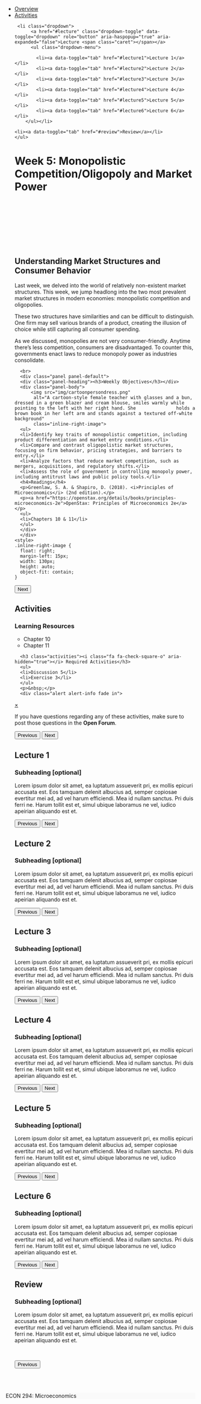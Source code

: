 <html lang="en">
<!--TABBED MODULE TEMPLATE-->
<!--LAST EDITED 2/17/2017-->

<head>
<meta charset="utf-8">
<title>Week 5 Instructional Materials</title>
<meta name="viewport" content="width=device-width, initial-scale=1.0">

<!--Bootstrap CSS, FontAwesome CSS (http://fontawesome.io/icons/) tabbedmodule CSS-->
<link rel="stylesheet" href="https://maxcdn.bootstrapcdn.com/bootstrap/3.4.1/css/bootstrap.min.css">
<link href="https://maxcdn.bootstrapcdn.com/font-awesome/4.7.0/css/font-awesome.min.css" rel="stylesheet" integrity="sha384-wvfXpqpZZVQGK6TAh5PVlGOfQNHSoD2xbE+QkPxCAFlNEevoEH3Sl0sibVcOQVnN" crossorigin="anonymous">
<link href="css/slickQuiz.css" media="screen" rel="stylesheet" type="text/css">
<link rel="stylesheet" type="text/css" href="css/tabbedmodule.css">
<link rel="stylesheet" type="text/css" href="css/colors.css">
<link rel="stylesheet" type="text/css" href="css/custom.css">
<!--JQuery.min.js, Bootstrap.min.js, tabbedmodule.js, slickQuiz-config.js, etc.-->
<script src="https://ajax.googleapis.com/ajax/libs/jquery/2.2.4/jquery.min.js"></script>
<script src="https://maxcdn.bootstrapcdn.com/bootstrap/3.4.1/js/bootstrap.min.js"></script>
<script src="js/tabbedmodule.js"></script>
<script src="js/slickQuiz-config-1.js"></script>
<script src="js/slickQuiz.js"></script>
 <style>
.banner {
  width: 100%;
  height: 120px; 
  background-image: url('img/jpeg.jpg');
  background-size: cover;
  background-position: center;
  background-repeat: no-repeat;
  margin-bottom: 20px; 
}
  </style>	
</head>

<body id="top">
<br>
<div class="container" style="padding-bottom:50px; padding-top:20px">

<!--navigation tabs-->
  <ul class="nav nav-tabs" id="mytabs">
    <li class="active"><a data-toggle="tab" href="#overview">Overview</a></li>
    <li><a data-toggle="tab" href="#activities">Activities</a></li>

<!--begin dropdown lecture menu-->
     <li class="dropdown">
          <a href="#lecture" class="dropdown-toggle" data-toggle="dropdown" role="button" aria-haspopup="true" aria-expanded="false">Lecture <span class="caret"></span></a>
          <ul class="dropdown-menu">
<!--Delete from 'begin dropdown lecture menu' to here to convert to normal tabs. -->
<!--Add or delete lecture links as needed.-->
<!--Ensure final lecture's 'next' button has the id "toreview".-->
<!--Ensure the button from review back to lecture points to the right lecture using button ids (see tabbedmodule.css for reference)-->
            <li><a data-toggle="tab" href="#lecture1">Lecture 1</a></li>
            <li><a data-toggle="tab" href="#lecture2">Lecture 2</a></li>
            <li><a data-toggle="tab" href="#lecture3">Lecture 3</a></li>
            <li><a data-toggle="tab" href="#lecture4">Lecture 4</a></li>
            <li><a data-toggle="tab" href="#lecture5">Lecture 5</a></li>
            <li><a data-toggle="tab" href="#lecture6">Lecture 6</a></li>
    	</ul></li>
<!--end dropdown lecture menu-->        
    <li><a data-toggle="tab" href="#review">Review</a></li>
	</ul>
<!--end navigation tabs-->

<!--begin page content-->
<div class="tab-content" style="margin-top:15px">

<!--BEGIN OVERVIEW-->
<div id="overview" class="tab-pane fade in active">
      <h1>Week 5: Monopolistic Competition/Oligopoly and Market Power</h1>
	  <div class="banner"></div>
      <h2>Understanding Market Structures and Consumer Behavior</h2>
      <p>Last week, we delved into the world of relatively non-existent market structures. This week, we jump headlong into the two most prevalent market structures in modern economies: 	    monopolistic competition and oligopolies.</p>
 	  <p>These two structures have similarities and can be difficult to distinguish. One firm may sell various brands of a product, creating the illusion of choice while still capturing all   consumer spending.</p>
 	  <p>As we discussed, monopolies are not very consumer-friendly. Anytime there’s less competition, consumers are disadvantaged. To counter this, governments enact laws to reduce           monopoly power as industries consolidate.</p>

      <br>
      <div class="panel panel-default">
      <div class="panel-heading"><h3>Weekly Objectives</h3></div>
      <div class="panel-body">
		  <img src="img/cartoonpersondress.png"
           alt="A cartoon-style female teacher with glasses and a bun, dressed in a green blazer and cream blouse, smiles warmly while pointing to the left with her right hand. She 			   holds a brown book in her left arm and stands against a textured off-white background"
           class="inline-right-image">
      <ul>
      <li>Identify key traits of monopolistic competition, including product differentiation and market entry conditions.</li>
      <li>Compare and contrast oligopolistic market structures, focusing on firm behavior, pricing strategies, and barriers to entry.</li>
      <li>Analyze factors that reduce market competition, such as mergers, acquisitions, and regulatory shifts.</li>
	  <li>Assess the role of government in controlling monopoly power, including antitrust laws and public policy tools.</li>
      <h4>Readings</h4>	 
	  <p>Greenlaw, S. A. & Shapiro, D. (2018). <i>Principles of Microeconomics</i> (2nd edition).</p>
      <p><a href="https://openstax.org/details/books/principles-microeconomics-2e">OpenStax: Principles of Microeconomics 2e</a></p>
      <ul>
	  <li>Chapters 10 & 11</li>
	  </ul>
      </div>
      </div>
	<style>
    .inline-right-image {
      float: right;
      margin-left: 15px;
      width: 130px;
      height: auto;
      object-fit: contain;
    }
  </style>
<!--next/previous buttons-->
<div style="clear:both"></div>
<button type="button" id="overviewnext" class="btn btn-primary pull-right" onclick="location.href='#top'">Next <span class="glyphicon glyphicon-chevron-right" aria-hidden="true"></span></button>
<div style="clear:both"></div>
</div>
<!--END OVERVIEW-->

<!--BEGIN ACTIVITIES-->
<div id="activities" class="tab-pane fade">
      <h2>Activities</h2>
      <h3 class="activities"><i class="fa fa-book" aria-hidden="true"></i> Learning Resources</h3>
      <ul>
      <li>Chapter 10</li>
	  <li>Chapter 11</li>
      </ul>

      <h3 class="activities"><i class="fa fa-check-square-o" aria-hidden="true"></i> Required Activities</h3>
      <ul>
      <li>Discussion 5</li>
      <li>Exercise 3</li>
      </ul>
      <p>&nbsp;</p>
      <div class="alert alert-info fade in">
  <a href="#" class="close" data-dismiss="alert" aria-label="close">&times;</a>
  <p class="text-center">If you have questions regarding any of these activities, make sure to post those questions in the <strong>Open Forum</strong>.</p>
	 </div>
<!--next/previous buttons-->
<div style="clear:both"></div>
<button type="button" id="activitiesprev" class="btn btn-primary pull-left" onclick="location.href='#top'"><span class="glyphicon glyphicon-chevron-left" aria-hidden="true"></span> Previous</button>
<button type="button" id="activitiesnext" class="btn btn-primary pull-right" onclick="location.href='#top'">Next <span class="glyphicon glyphicon-chevron-right" aria-hidden="true"></span></button>
<div style="clear:both"></div>
</div>
<!--END ACTIVITIES-->

<!--LECTURE SECTIONS: IMPORTANT! DELETE THE TABS YOU DON'T USE OR THEY WILL PRINT JUNK CODE-->

<!--BEGIN LECTURE 1-->
<div id="lecture1" class="tab-pane fade">
	  <h2>Lecture 1</h2>
      <h3>Subheading [optional]</h3>
      <p>Lorem ipsum dolor sit amet, ea luptatum assueverit pri, ex mollis epicuri accusata est. Eos tamquam delenit albucius ad, semper copiosae evertitur mei ad, ad vel harum efficiendi. Mea id nullam sanctus. Pri duis ferri ne. Harum tollit est et, simul ubique laboramus ne vel, iudico apeirian aliquando est et.</p>
<!--next/previous buttons-->
<div style="clear:both"></div>
<button type="button" id="lecture1prev" class="btn btn-primary pull-left" onclick="location.href='#top'"><span class="glyphicon glyphicon-chevron-left" aria-hidden="true"></span> Previous</button>
<button type="button" id="lecture1next" class="btn btn-primary pull-right" onclick="location.href='#top'">Next <span class="glyphicon glyphicon-chevron-right" aria-hidden="true"></span></button>
<div style="clear:both"></div>
</div>
<!--END LECTURE 1-->

<!--BEGIN LECTURE 2-->    
<div id="lecture2" class="tab-pane fade">
      <h2>Lecture 2</h2>
      <h3>Subheading [optional]</h3>
      <p>Lorem ipsum dolor sit amet, ea luptatum assueverit pri, ex mollis epicuri accusata est. Eos tamquam delenit albucius ad, semper copiosae evertitur mei ad, ad vel harum efficiendi. Mea id nullam sanctus. Pri duis ferri ne. Harum tollit est et, simul ubique laboramus ne vel, iudico apeirian aliquando est et.</p>
<!--next/previous buttons-->
<div style="clear:both"></div>
<button type="button" id="lecture2prev" class="btn btn-primary pull-left" onclick="location.href='#top'"><span class="glyphicon glyphicon-chevron-left" aria-hidden="true"></span> Previous</button>
<button type="button" id="lecture2next" class="btn btn-primary pull-right" onclick="location.href='#top'">Next <span class="glyphicon glyphicon-chevron-right" aria-hidden="true"></span></button>
<div style="clear:both"></div>
</div>
<!--END LECTURE 2-->

<!--BEGIN LECTURE 3-->
<div id="lecture3" class="tab-pane fade">
    <h2>Lecture 3</h2>
    <h3>Subheading [optional]</h3>
	<p>Lorem ipsum dolor sit amet, ea luptatum assueverit pri, ex mollis epicuri accusata est. Eos tamquam delenit albucius ad, semper copiosae evertitur mei ad, ad vel harum efficiendi. Mea id nullam sanctus. Pri duis ferri ne. Harum tollit est et, simul ubique laboramus ne vel, iudico apeirian aliquando est et.</p>
<!--next/previous buttons-->
<div style="clear:both"></div>
<button type="button" id="lecture3prev" class="btn btn-primary pull-left" onclick="location.href='#top'"><span class="glyphicon glyphicon-chevron-left" aria-hidden="true"></span> Previous</button>
<button type="button" id="lecture3next" class="btn btn-primary pull-right" onclick="location.href='#top'">Next <span class="glyphicon glyphicon-chevron-right" aria-hidden="true"></span></button>
<div style="clear:both"></div>
</div>
<!--END LECTURE 3-->

<!--BEGIN LECTURE 4-->
<div id="lecture4" class="tab-pane fade">
      <h2>Lecture 4</h2>
      <h3>Subheading [optional]</h3>
      <p>Lorem ipsum dolor sit amet, ea luptatum assueverit pri, ex mollis epicuri accusata est. Eos tamquam delenit albucius ad, semper copiosae evertitur mei ad, ad vel harum efficiendi. Mea id nullam sanctus. Pri duis ferri ne. Harum tollit est et, simul ubique laboramus ne vel, iudico apeirian aliquando est et.</p>
<!--next/previous buttons-->
<div style="clear:both"></div>
<button type="button" id="lecture4prev" class="btn btn-primary pull-left" onclick="location.href='#top'"><span class="glyphicon glyphicon-chevron-left" aria-hidden="true"></span> Previous</button>
<button type="button" id="lecture4next" class="btn btn-primary pull-right" onclick="location.href='#top'">Next <span class="glyphicon glyphicon-chevron-right" aria-hidden="true"></span></button>
<div style="clear:both"></div>
</div>
<!--END LECTURE 4-->

<!--BEGIN LECTURE 5-->
<div id="lecture5" class="tab-pane fade">
      <h2>Lecture 5</h2>
      <h3>Subheading [optional]</h3>
	  <p>Lorem ipsum dolor sit amet, ea luptatum assueverit pri, ex mollis epicuri accusata est. Eos tamquam delenit albucius ad, semper copiosae evertitur mei ad, ad vel harum efficiendi. Mea id nullam sanctus. Pri duis ferri ne. Harum tollit est et, simul ubique laboramus ne vel, iudico apeirian aliquando est et.</p>
<!--next/previous buttons-->
<div style="clear:both"></div>
<button type="button" id="lecture5prev" class="btn btn-primary pull-left" onclick="location.href='#top'"><span class="glyphicon glyphicon-chevron-left" aria-hidden="true"></span> Previous</button>
<button type="button" id="lecture5next" class="btn btn-primary pull-right" onclick="location.href='#top'">Next <span class="glyphicon glyphicon-chevron-right" aria-hidden="true"></span></button>
<div style="clear:both"></div>
</div>
<!--END LECTURE 5-->

<!--BEGIN LECTURE 6-->
<div id="lecture6" class="tab-pane fade">
      <h2>Lecture 6</h2>
      <h3>Subheading [optional]</h3>
      <p>Lorem ipsum dolor sit amet, ea luptatum assueverit pri, ex mollis epicuri accusata est. Eos tamquam delenit albucius ad, semper copiosae evertitur mei ad, ad vel harum efficiendi. Mea id nullam sanctus. Pri duis ferri ne. Harum tollit est et, simul ubique laboramus ne vel, iudico apeirian aliquando est et.</p>
<!--next/previous buttons-->
<div style="clear:both"></div>
<button type="button" id="lecture6prev" class="btn btn-primary pull-left" onclick="location.href='#top'"><span class="glyphicon glyphicon-chevron-left" aria-hidden="true"></span> Previous</button>
<!--"TOREVIEW" BUTTON-->
<button type="button" id="toreview" class="btn btn-primary pull-right" onclick="location.href='#top'">Next <span class="glyphicon glyphicon-chevron-right" aria-hidden="true"></span></button>
<div style="clear:both"></div>
</div>
<!--END LECTURE 6-->

<!--BEGIN REVIEW-->
<!--IMPORTANT: questions and answers can be edited in the file "js/slickQuiz-config-1.js"-->

<div id="review" class="tab-pane fade">
      <h2>Review</h2>
      <h3>Subheading [optional]</h3>
      <p>Lorem ipsum dolor sit amet, ea luptatum assueverit pri, ex mollis epicuri accusata est. Eos tamquam delenit albucius ad, semper copiosae evertitur mei ad, ad vel harum efficiendi. Mea id nullam sanctus. Pri duis ferri ne. Harum tollit est et, simul ubique laboramus ne vel, iudico apeirian aliquando est et.</p>
      <p>&nbsp;</p>
<!--next/previous buttons-->
<div style="clear:both"></div>
<!--ENSURE THIS BUTTON LINKS TO YOUR FINAL LECTURE PAGE-->
<button type="button" id="lecture7prev" class="btn btn-primary pull-left" onclick="location.href='#top'"><span class="glyphicon glyphicon-chevron-left" aria-hidden="true"></span> Previous</button>
<div style="clear:both"></div>
</div>
<!--END REVIEW-->  

</div><!--DO NOT DELETE THIS TAG, IT CLOSES THE CONTAINER DIV!-->

<!--FOOTER-->
<div class="panel-footer navbar-fixed-bottom center-block text-center" style="width:100%; clear:both; background-color:#fafafa;">ECON 294: Microeconomics</div>
</div>

</body>

</html>



